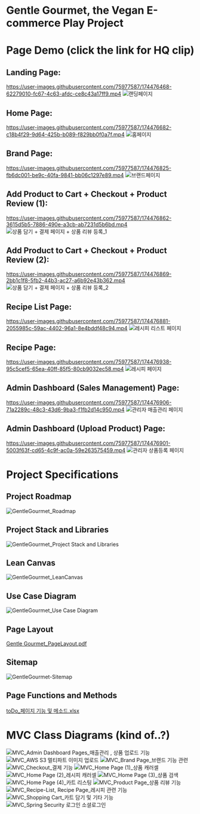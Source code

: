 # Gentle Gourmet, the Vegan E-commerce Play Project


# Page Demo (click the link for HQ clip)



Landing Page:
-------------
https://user-images.githubusercontent.com/75977587/174476468-62279010-fc67-4c63-afdc-ce8c43a17ff9.mp4
![랜딩페이지](https://user-images.githubusercontent.com/75977587/174477103-6e26384f-d038-4e43-bd4f-0b419b84121d.gif)

Home Page:
-------------
https://user-images.githubusercontent.com/75977587/174476682-c18b4f29-9d64-425b-b089-f829bb0f0a7f.mp4
![홈페이지](https://user-images.githubusercontent.com/75977587/174477107-c590cfa0-0bd9-46b2-8a89-e44d9c843824.gif)

Brand Page:
-------------
https://user-images.githubusercontent.com/75977587/174476825-fb6dc001-be9c-40fa-9841-bb06c1297e89.mp4
![브랜드페이지](https://user-images.githubusercontent.com/75977587/174477167-9909a10b-a292-4d67-869a-b9ef9e92a666.gif)

Add Product to Cart + Checkout + Product Review (1):
-------------
https://user-images.githubusercontent.com/75977587/174476862-3615d5b5-7886-490e-a3cb-ab7231d5b6bd.mp4
![상품 담기 + 결제 페이지 + 상품 리뷰 등록_1](https://user-images.githubusercontent.com/75977587/174477176-de72b660-18f7-4a13-857e-b59473fa7f74.gif)

Add Product to Cart + Checkout + Product Review (2):
-------------
https://user-images.githubusercontent.com/75977587/174476869-2bb1c1f8-5fb2-44b3-ac27-a6b92e43b362.mp4
![상품 담기 + 결제 페이지 + 상품 리뷰 등록_2](https://user-images.githubusercontent.com/75977587/174477184-41148476-126c-4544-b4ee-6794788910b9.gif)

Recipe List Page:
-------------
https://user-images.githubusercontent.com/75977587/174476881-2055985c-59ac-4402-96a1-8e4bddf48c94.mp4
![레시피 리스트 페이지](https://user-images.githubusercontent.com/75977587/174477200-ca70e73d-567d-43cd-94ed-493efa46c98f.gif)

Recipe Page:
-------------
https://user-images.githubusercontent.com/75977587/174476938-95c5cef5-65ea-40ff-85f5-80cb9032ec58.mp4
![레시피 페이지](https://user-images.githubusercontent.com/75977587/174477205-3ea9cbc6-dcc2-460c-b036-b73c43dc4e68.gif)

Admin Dashboard (Sales Management) Page:
-------------
https://user-images.githubusercontent.com/75977587/174476906-71a2289c-48c3-43d6-9ba3-f1fb2d14c950.mp4
![관리자 매출관리 페이지](https://user-images.githubusercontent.com/75977587/174477208-a047efd8-aac3-4ac0-9743-d74f1d8e22b6.gif)

Admin Dashboard (Upload Product) Page:
-------------
https://user-images.githubusercontent.com/75977587/174476901-5003f63f-cd65-4c9f-ac0a-59e263575459.mp4
![관리자 상품등록 페이지](https://user-images.githubusercontent.com/75977587/174477209-cb103bad-6a69-4a7e-afeb-e12f31fd4f6b.gif)





# Project Specifications

Project Roadmap
-------------
![GentleGourmet_Roadmap](https://user-images.githubusercontent.com/75977587/174699652-1535f1e1-aa7a-4c56-bb34-6a268e96ea67.png)

Project Stack and Libraries
-------------
![GentleGourmet_Project Stack and Libraries](https://user-images.githubusercontent.com/75977587/174699690-40be5d7b-3822-442a-9840-74b54ba59393.png)

Lean Canvas
-------------
![GentleGourmet_LeanCanvas](https://user-images.githubusercontent.com/75977587/174699903-2d5fa6db-55ab-4367-8fc8-a3da0695ce7c.png)

Use Case Diagram
-------------
![GentleGourmet_Use Case Diagram](https://user-images.githubusercontent.com/75977587/174699621-0b24c17d-5ff6-490b-874e-4ac651c842e8.png)

Page Layout
-------------
[Gentle Gourmet_PageLayout.pdf](https://github.com/davidoh91/gentlegourmet/files/8945108/Gentle.Gourmet_PageLayout.pdf)

Sitemap
-------------
![GentleGourmet-Sitemap](https://user-images.githubusercontent.com/75977587/174699600-9ef1f9f0-2650-4819-98f1-c013014f14be.png)

Page Functions and Methods
-------------
[toDo_페이지 기능 및 메소드.xlsx](https://github.com/davidoh91/gentlegourmet/files/8945112/toDo_.xlsx)





# MVC Class Diagrams (kind of..?)

![MVC_Admin Dashboard Pages_매출관리 , 상품 업로드 기능](https://user-images.githubusercontent.com/75977587/174699498-240bba17-f530-41c0-930f-81a7dc1effb6.png)
![MVC_AWS S3 멀티파트 이미지 업로드](https://user-images.githubusercontent.com/75977587/174699503-d9959562-2a6d-4f45-adb3-811cb67c4567.png)
![MVC_Brand Page_브랜드 기능 관련](https://user-images.githubusercontent.com/75977587/174699508-b0031130-cad3-4220-a1b2-a168968b7a17.png)
![MVC_Checkout_결제 기능](https://user-images.githubusercontent.com/75977587/174699511-7ffd7d3b-d4b0-4771-89af-6eb248fb8953.png)
![MVC_Home Page (1)_상품 캐러셀](https://user-images.githubusercontent.com/75977587/174699512-8afb0972-b061-4954-bab5-8e85a06265e7.png)
![MVC_Home Page (2)_레시피 캐러셀](https://user-images.githubusercontent.com/75977587/174699514-2f21ccbe-094c-4314-bfc5-ed3d326f5dfd.png)
![MVC_Home Page (3)_상품 검색](https://user-images.githubusercontent.com/75977587/174699517-7528874c-b8e3-4622-a76e-437c4a5c8ec9.png)
![MVC_Home Page (4)_카트 리스팅](https://user-images.githubusercontent.com/75977587/174699519-a4fdc38b-c65c-44ab-a7ca-b7cc9d0b95dd.png)
![MVC_Product Page_상품 리뷰 기능](https://user-images.githubusercontent.com/75977587/174699520-f3a7644a-ad76-4c81-b852-741349bd1a97.png)
![MVC_Recipe-List, Recipe Page_레시피 관련 기능](https://user-images.githubusercontent.com/75977587/174699523-d97190ef-af29-4f93-be46-23f39e2c8ae7.png)
![MVC_Shopping Cart_카트 담기 및 기타 기능](https://user-images.githubusercontent.com/75977587/174699526-bc5bf3cd-2450-439e-b957-f95b9e74908f.png)
![MVC_Spring Security 로그인 소셜로그인](https://user-images.githubusercontent.com/75977587/174699529-6c9f5db7-4b30-44ad-8404-92473a25b0f9.png)
